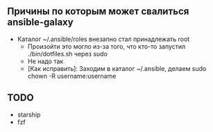 ## Причины по которым может свалиться ansible-galaxy

 * Каталог ~/.ansible/roles внезапно стал принадлежать root
   * Произойти это могло из-за того, что кто-то запустил ./bin/dotfiles.sh через sudo
   * Не надо так
   * [Как исправить]: Заходим в каталог ~/.ansible, делаем sudo chown -R username:username

## TODO

 * starship
 * fzf
